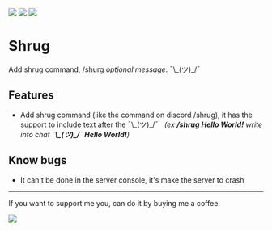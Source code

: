 [![](https://img.shields.io/badge/Github-Source--code-26cc1e?style=for-the-badge)](https://github.com/Grifonice99/shrug)  ![](https://img.shields.io/badge/dynamic/json?color=orange&label=Shrug&query=%24.releases[-1:].version&prefix=Version%20&url=https%3A%2F%2Fmods.factorio.com%2Fapi%2Fmods%2Fshrug&style=for-the-badge) [![](https://img.shields.io/badge/dynamic/json?color=grey&label=Downloads&query=downloads_count&url=https%3A%2F%2Fmods.factorio.com%2Fapi%2Fmods%2Fshrug&style=for-the-badge&labelColor=orange)](https://mods.factorio.com/mod/shrug) 

# __Shrug__
Add shrug command, /shurg *optional message*.
¯\\\_(ツ)\_/¯

## Features
- Add shrug command (like the command on discord /shrug), it has the support to include text after the ¯\\\_(ツ)\_/¯ &nbsp; *(ex **/shrug Hello World!** write into chat **¯\\\_(ツ)\_/¯ Hello World!**)*

## Know bugs
- It can't be done in the server console, it's make the server to crash

---
If you want to support me you, can do it by buying me a coffee.

[![](https://img.shields.io/badge/Support-A%20coffee%20it's%20apprecieated%20%20-0074b4?logo=kofi&logoColor=ffff1f&style=for-the-badge)](https://ko-fi.com/Grifonice99) 
